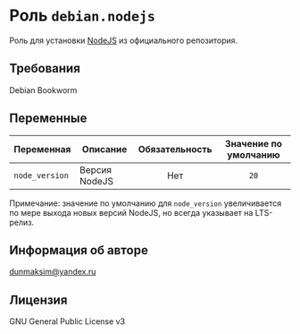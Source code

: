 # Роль `debian.nodejs`

Роль для установки [NodeJS](https://nodejs.org/) из официального репозитория.

## Требования

Debian Bookworm

## Переменные

| Переменная     | Описание      | Обязательность | Значение по умолчанию |
|----------------|---------------|:--------------:|:---------------------:|
| `node_version` | Версия NodeJS | Нет            | `20`                  |

Примечание: значение по умолчанию для `node_version` увеличивается по мере выхода новых версий NodeJS, но всегда указывает на LTS-релиз.

## Информация об авторе

[dunmaksim@yandex.ru](mailto:dunmaksim@yandex.ru)

## Лицензия

GNU General Public License v3
